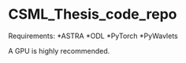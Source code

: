 # CSML_Thesis_code_repo
Requirements:
*ASTRA
*ODL
*PyTorch
*PyWavlets

A GPU is highly recommended.
